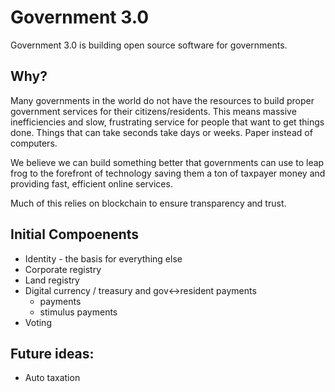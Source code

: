 # Government 3.0

Government 3.0 is building open source software for governments. 

## Why?

Many governments in the world do not have the resources to build proper government services for their citizens/residents. This means massive inefficiencies and slow, frustrating service for people that want to get things done. Things that can take seconds take days or weeks. Paper instead of computers. 

We believe we can build something better that governments can use to leap frog to the forefront of technology saving them a ton of taxpayer money and providing fast, efficient online services. 

Much of this relies on blockchain to ensure transparency and trust.

## Initial Compoenents

* Identity - the basis for everything else
* Corporate registry
* Land registry
* Digital currency / treasury and gov<->resident payments
  * payments
  * stimulus payments
* Voting

## Future ideas:
* Auto taxation
